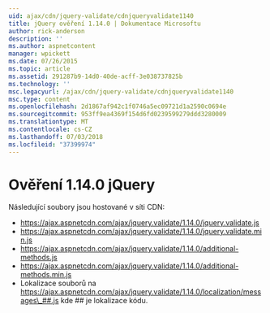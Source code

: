 ```yaml
---
uid: ajax/cdn/jquery-validate/cdnjqueryvalidate1140
title: jQuery ověření 1.14.0 | Dokumentace Microsoftu
author: rick-anderson
description: ''
ms.author: aspnetcontent
manager: wpickett
ms.date: 07/26/2015
ms.topic: article
ms.assetid: 291287b9-14d0-40de-acff-3e038737825b
ms.technology: ''
msc.legacyurl: /ajax/cdn/jquery-validate/cdnjqueryvalidate1140
msc.type: content
ms.openlocfilehash: 2d1867af942c1f0746a5ec09721d1a2590c0694e
ms.sourcegitcommit: 953ff9ea4369f154d6fd0239599279ddd3280009
ms.translationtype: MT
ms.contentlocale: cs-CZ
ms.lasthandoff: 07/03/2018
ms.locfileid: "37399974"
---
```

<a name="jquery-validation-1140"></a>Ověření 1.14.0 jQuery
====================
Následující soubory jsou hostované v síti CDN:

- https://ajax.aspnetcdn.com/ajax/jquery.validate/1.14.0/jquery.validate.js
- https://ajax.aspnetcdn.com/ajax/jquery.validate/1.14.0/jquery.validate.min.js
- https://ajax.aspnetcdn.com/ajax/jquery.validate/1.14.0/additional-methods.js
- https://ajax.aspnetcdn.com/ajax/jquery.validate/1.14.0/additional-methods.min.js
- Lokalizace souborů na https://ajax.aspnetcdn.com/ajax/jquery.validate/1.14.0/localization/messages\_##.js kde ## je lokalizace kódu.
